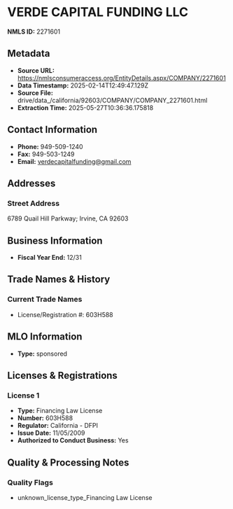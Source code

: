 # VERDE CAPITAL FUNDING LLC

**NMLS ID:** 2271601

## Metadata
- **Source URL:** https://nmlsconsumeraccess.org/EntityDetails.aspx/COMPANY/2271601
- **Data Timestamp:** 2025-02-14T12:49:47.129Z
- **Source File:** drive/data_/california/92603/COMPANY/COMPANY_2271601.html
- **Extraction Time:** 2025-05-27T10:36:36.175818

## Contact Information
- **Phone:** 949-509-1240
- **Fax:** 949-503-1249
- **Email:** verdecapitalfunding@gmail.com

## Addresses
### Street Address
6789 Quail Hill Parkway; Irvine, CA 92603

## Business Information
- **Fiscal Year End:** 12/31

## Trade Names & History
### Current Trade Names
- License/Registration #: 603H588

## MLO Information
- **Type:** sponsored

## Licenses & Registrations

### License 1
- **Type:** Financing Law License
- **Number:** 603H588
- **Regulator:** California - DFPI
- **Issue Date:** 11/05/2009
- **Authorized to Conduct Business:** Yes

## Quality & Processing Notes
### Quality Flags
- unknown_license_type_Financing Law License
